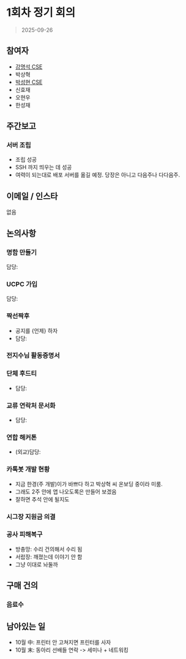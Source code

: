 
# 1회차 정기 회의

> 2025-09-26

## 참여자
- [강명석 CSE](mailto:tomskang@naver.com)  
- 박상혁  
- [박성현 CSE](mailto:)
- 신효재  
- 오현우  
- 한성재  

## 주간보고

### 서버 조립
- 조립 성공
- SSH 까지 띄우는 데 성공
- 여력이 되는대로 배포 서버를 옮길 예정. 당장은 아니고 다음주나 다다음주.

## 이메일 / 인스타

없음

## 논의사항

### 명함 만들기
담당:

### UCPC 가입
담당: 

### 짝선짝후
- 공지를 {언제} 하자
- 담당: 

### 전지수님 활동증명서


### 단체 후드티
- 담당: 

### 교류 연락처 문서화
- 담당: 

### 연합 해커톤
- (외교)담당:

### 카톡봇 개발 현황
- 지금 한경(주 개발)이가 바쁘다 하고 박상혁 씨 온보딩 중이라 미룸.
- 그래도 2주 안에 앱 나오도록은 만들어 보겠음
- 잘하면 추석 안에 될지도

### 시그장 지원금 의결

### 공사 피해복구
- 방충망: 수리 건의해서 수리 됨
- 서랍장: 깨졌는데 이야기 안 함
- 그냥 이대로 놔둘까

## 구매 건의

### 음료수

## 남아있는 일

- 10월 中: 프린터 안 고쳐지면 프린터를 사자
- 10월 末: 동아리 선배들 연락 -> 세미나 + 네트워킹
